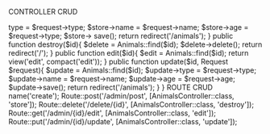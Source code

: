 CONTROLLER CRUD

<?php

namespace App\Http\Controllers;
use Illuminate\Http\Request;
use App\Models\Animals;



class AnimalsController extends Controller
{
    public function create(){
        $create = Animals::all();
        return view('pages.animalNew', compact('create'));
    }

    public function store(Request $request){
        $store = new Animals();
        $store->type = $request->type;
        $store->name = $request->name;
        $store->age = $request->type;
        $store-> save();
        return redirect('/animals');
    }

    public function destroy($id){
        $delete = Animals::find($id);
        $delete->delete();
        return redirect('/');
    }

    public function edit($id){
        $edit = Animals::find($id);
        return view('edit', compact('edit'));
    }

    public function update($id, Request $request){
        $update = Animals::find($id);
        $update->type = $request->type;
        $update->name = $request->name;
        $update->age = $request->age;
        $update->save();
        return redirect('/animals');
    }
}



ROUTE CRUD

<?php

use App\Http\Controllers\AnimalsController;
use Illuminate\Support\Facades\Route;

/*
|--------------------------------------------------------------------------
| Web Routes
|--------------------------------------------------------------------------
|
| Here is where you can register web routes for your application. These
| routes are loaded by the RouteServiceProvider within a group which
| contains the "web" middleware group. Now create something great!
|
*/

Route::get('/', function () {
    return view('welcome');
});

Route::get('/admin/create', [AnimalsController::class, 'create'])->name('create');

Route::post('/admin/post', [AnimalsController::class, 'store']);

Route::delete('/delete/{id}', [AnimalsController::class, 'destroy']);

Route::get('/admin/{id}/edit', [AnimalsController::class, 'edit']);

Route::put('/admin/{id}/update', [AnimalsController::class, 'update']);